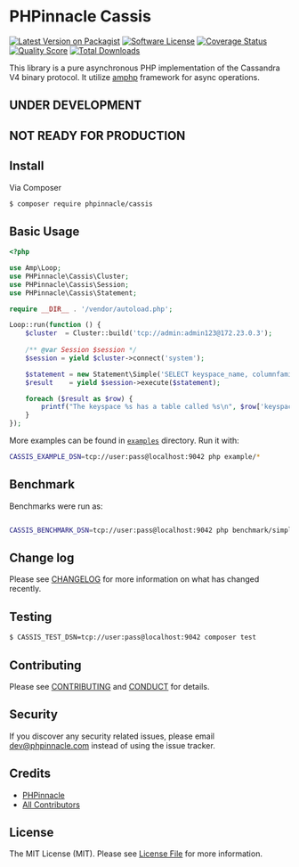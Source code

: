 # PHPinnacle Cassis

[![Latest Version on Packagist][ico-version]][link-packagist]
[![Software License][ico-license]](LICENSE.md)
[![Coverage Status][ico-scrutinizer]][link-scrutinizer]
[![Quality Score][ico-code-quality]][link-code-quality]
[![Total Downloads][ico-downloads]][link-downloads]

This library is a pure asynchronous PHP implementation of the Cassandra V4 binary protocol.
It utilize [amphp](https://amphp.org) framework for async operations.

## UNDER DEVELOPMENT
## NOT READY FOR PRODUCTION

## Install

Via Composer

```bash
$ composer require phpinnacle/cassis
```

## Basic Usage

```php
<?php

use Amp\Loop;
use PHPinnacle\Cassis\Cluster;
use PHPinnacle\Cassis\Session;
use PHPinnacle\Cassis\Statement;

require __DIR__ . '/vendor/autoload.php';

Loop::run(function () {
    $cluster  = Cluster::build('tcp://admin:admin123@172.23.0.3');
    
    /** @var Session $session */
    $session = yield $cluster->connect('system');

    $statement = new Statement\Simple('SELECT keyspace_name, columnfamily_name FROM schema_columnfamilies');
    $result    = yield $session->execute($statement);

    foreach ($result as $row) {
        printf("The keyspace %s has a table called %s\n", $row['keyspace_name'], $row['columnfamily_name']);
    }
});

```

More examples can be found in [`examples`](examples) directory. Run it with:
```bash
CASSIS_EXAMPLE_DSN=tcp://user:pass@localhost:9042 php example/*
```

## Benchmark

Benchmarks were run as:

```bash

CASSIS_BENCHMARK_DSN=tcp://user:pass@localhost:9042 php benchmark/simple.php N
```

## Change log

Please see [CHANGELOG](CHANGELOG.md) for more information on what has changed recently.

## Testing

```bash
$ CASSIS_TEST_DSN=tcp://user:pass@localhost:9042 composer test
```

## Contributing

Please see [CONTRIBUTING](CONTRIBUTING.md) and [CONDUCT](CONDUCT.md) for details.

## Security

If you discover any security related issues, please email dev@phpinnacle.com instead of using the issue tracker.

## Credits

- [PHPinnacle][link-author]
- [All Contributors][link-contributors]

## License

The MIT License (MIT). Please see [License File](LICENSE.md) for more information.

[ico-version]: https://img.shields.io/packagist/v/phpinnacle/cassis.svg?style=flat-square
[ico-license]: https://img.shields.io/badge/license-MIT-brightgreen.svg?style=flat-square
[ico-scrutinizer]: https://img.shields.io/scrutinizer/coverage/g/phpinnacle/cassis.svg?style=flat-square
[ico-code-quality]: https://img.shields.io/scrutinizer/g/phpinnacle/cassis.svg?style=flat-square
[ico-downloads]: https://img.shields.io/packagist/dt/phpinnacle/cassis.svg?style=flat-square

[link-packagist]: https://packagist.org/packages/phpinnacle/cassis
[link-scrutinizer]: https://scrutinizer-ci.com/g/phpinnacle/cassis/code-structure
[link-code-quality]: https://scrutinizer-ci.com/g/phpinnacle/cassis
[link-downloads]: https://packagist.org/packages/phpinnacle/cassis
[link-author]: https://github.com/phpinnacle
[link-contributors]: https://github.com/orgs/phpinnacle/people
